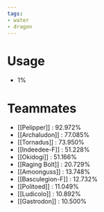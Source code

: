 ```yaml
---
tags:
- water
- dragon
---
```

# Usage
- 1%
# Teammates
- [[Pelipper]] : 92.972%
- [[Archaludon]] : 77.085%
- [[Tornadus]] : 73.950%
- [[Indeedee-F]] : 51.228%
- [[Okidogi]] : 51.166%
- [[Raging Bolt]] : 20.729%
- [[Amoonguss]] : 13.748%
- [[Basculegion-F]] : 12.732%
- [[Politoed]] : 11.049%
- [[Ludicolo]] : 10.892%
- [[Gastrodon]] : 10.500%